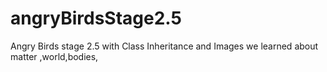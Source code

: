 # angryBirdsStage2.5
Angry Birds stage 2.5 with Class Inheritance and Images
we learned about matter ,world,bodies,